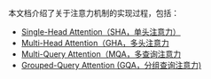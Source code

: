 本文档介绍了关于注意力机制的实现过程，包括：
- [Single-Head Attention（SHA，单头注意力）](./0_single_head_attn.md)
- [ Multi-Head Attention（GHA，多头注意力](./1_multi_head_attn.md)
- [Multi-Query Attention（MQA，多查询注意力](./2_multi_query_attn.md)
- [Grouped-Query Attention (GQA，分组查询注意力)](./3_grouped_query_attn.md)